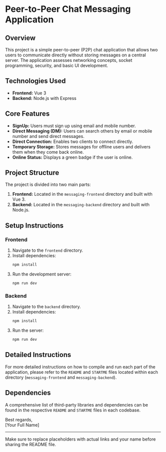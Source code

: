 
# Peer-to-Peer Chat Messaging Application

## Overview

This project is a simple peer-to-peer (P2P) chat application that allows two users to communicate directly without storing messages on a central server. The application assesses networking concepts, socket programming, security, and basic UI development.

## Technologies Used

- **Frontend:** Vue 3
- **Backend:** Node.js with Express

## Core Features

- **SignUp:** Users must sign up using email and mobile number.
- **Direct Messaging (DM):** Users can search others by email or mobile number and send direct messages.
- **Direct Connection:** Enables two clients to connect directly.
- **Temporary Storage:** Stores messages for offline users and delivers them when they come back online.
- **Online Status:** Displays a green badge if the user is online.

## Project Structure

The project is divided into two main parts:

1. **Frontend:** Located in the `messaging-frontend` directory and built with Vue 3.
2. **Backend:** Located in the `messaging-backend` directory and built with Node.js.

## Setup Instructions

### Frontend

1. Navigate to the `frontend` directory.
2. Install dependencies:
   ```bash
   npm install
   ```
3. Run the development server:
   ```bash
   npm run dev
   ```

### Backend

1. Navigate to the `backend` directory.
2. Install dependencies:
   ```bash
   npm install
   ```
3. Run the server:
   ```bash
   npm run dev
   ```

## Detailed Instructions

For more detailed instructions on how to compile and run each part of the application, please refer to the `README` and `STARTME` files located within each directory (`messaging-frontend` and `messaging-backend`).

## Dependencies

A comprehensive list of third-party libraries and dependencies can be found in the respective `README` and `STARTME` files in each codebase.


Best regards,  
[Your Full Name]

---

Make sure to replace placeholders with actual links and your name before sharing the README file.

